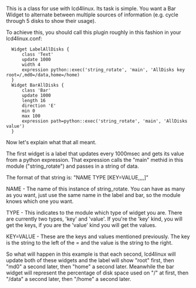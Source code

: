 This is a class for use with lcd4linux. Its task is simple.
You want a Bar Widget to alternate between multiple sources
of information (e.g. cycle through 5 disks to show their usage).

To achieve this, you should call this plugin roughly in this
fashion in your lcd4linux.conf:

      Widget LabelAllDisks {
          class 'Text'
          update 1000
          width 4
          expression python::exec('string_rotate', 'main', 'AllDisks key root=/,md0=/data,home=/home)
      }
      Widget BarAllDisks {
          class 'Bar'
          update 1000
          length 16
          direction 'E'
          min 0
          max 100
          expression path=python::exec('string_rotate', 'main', 'AllDisks value')
      }

Now let's explain what that all meant.

The first widget is a label that updates every 1000msec and gets its value
from a python expression. That expression calls the "main" methid in this
module ("string_rotate") and passes in a string of data.

The format of that string is: "NAME TYPE [KEY=VALUE,,,,]"

NAME - The name of this instance of string_rotate. You can have as many as
you want, just use the same name in the label and bar, so the module knows
which one you want.

TYPE - This indicates to the module which type of widget you are. There are
currently two types, 'key' and 'value'. If you're the 'key' kind, you
will get the keys, if you are the 'value' kind you will get the values.

KEY=VALUE - These are the keys and values mentioned previously. The key is
the string to the left of the = and the value is the string to the right.


So what will happen in this example is that each second, lcd4linux will
update both of these widgets and the label will show "root" first, then
"md0" a second later, then "home" a second later.
Meanwhile the bar widget will represent the percentage of disk space used
on "/" at first, then "/data" a second later, then "/home" a second later.


